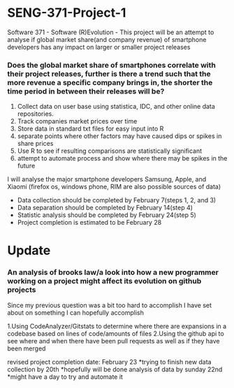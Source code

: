 # SENG-371-Project-1
Software 371 - Software (R)Evolution - This project will be an attempt to analyse if global market share(and company revenue) of smartphone developers has any impact on larger or smaller project releases

### Does the global market share of smartphones correlate with their project releases, further is there a trend such that the more revenue a specific company brings in, the shorter the time period in between their releases will be?

1. Collect data on user base using statistica, IDC, and other online data repositories.
2. Track companies market prices over time
3. Store data in standard txt files for easy input into R
4. separate points where other factors may have caused dips or spikes in share prices
5. Use R to see if resulting comparisons are statistically significant 
6. attempt to automate process and show where there may be spikes in the future

I will analyse the major smartphone developers Samsung, Apple, and Xiaomi (firefox os, windows phone, RIM are also possible sources of data)

* Data collection should be completed by February 7(steps 1, 2, and 3)
* Data separation should be completed by February 14(step 4)
* Statistic analysis should be completed by February 24(step 5)
* Project completion is estimated to be February 28

# Update

### An analysis of brooks law/a look into how a new programmer working on a project might affect its evolution on github projects

Since my previous question was a bit too hard to accomplish I have set about on something I can hopefully accomplish

1.Using CodeAnalyzer/Gitstats to determine where there are expansions in a codebase based on lines of code/amounts of files
2.Using the github api to see where and when there have been pull requests as well as if they have been merged

revised project completion date: February 23
*trying to finish new data collection by 20th
*hopefully will be done analysis of data by sunday 22nd
*might have a day to try and automate it
